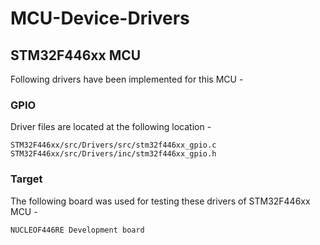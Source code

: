 # MCU-Device-Drivers

## STM32F446xx MCU

Following drivers have been implemented for this MCU - 

### GPIO 

Driver files are located at the following location - 

```shell
STM32F446xx/src/Drivers/src/stm32f446xx_gpio.c
STM32F446xx/src/Drivers/inc/stm32f446xx_gpio.h
```

### Target

The following board was used for testing these drivers of STM32F446xx MCU - 

```shell
NUCLEOF446RE Development board 
```
